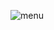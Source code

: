 ![menu](https://user-images.githubusercontent.com/59179832/96572740-a54d0b80-12e6-11eb-943d-9ca7e003608a.JPG)
